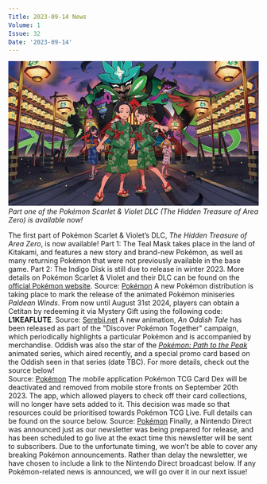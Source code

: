 ```yaml
---
Title: 2023-09-14 News
Volume: 1
Issue: 32
Date: '2023-09-14'
---
```


[![Part one of the Pokémon Scarlet & Violet DLC (The Hidden Treasure of Area Zero) is available now!](/web/images/part-one-of-the-pokemon-scarlet-violet-dlc-the-hidden-treasure-of-area-zero-is-available-now.jpeg)](/web/images/part-one-of-the-pokemon-scarlet-violet-dlc-the-hidden-treasure-of-area-zero-is-available-now.jpeg)*Part one of the Pokémon Scarlet & Violet DLC (The Hidden Treasure of Area Zero) is available now!*

The first part of Pokémon Scarlet & Violet’s DLC, _The Hidden Treasure of Area Zero_, is now available! Part 1: The Teal Mask takes place in the land of Kitakami, and features a new story and brand-new Pokémon, as well as many returning Pokémon that were not previously available in the base game. Part 2: The Indigo Disk is still due to release in winter 2023. More details on Pokémon Scarlet & Violet and their DLC can be found on the [official Pokémon website](https://scarletviolet.pokemon.com/en-gb/dlc/).
Source: [Pokémon](https://scarletviolet.pokemon.com/en-gb/dlc/)
A new Pokémon distribution is taking place to mark the release of the animated Pokémon miniseries _Paldean Winds_. From now until August 31st 2024, players can obtain a Cetitan by redeeming it via Mystery Gift using the following code: **L1KEAFLUTE**.
Source: [Serebii.net](https://twitter.com/SerebiiNet/status/1699407656417448243)
A new animation, _An Oddish Tale_ has been released as part of the "Discover Pokémon Together" campaign, which periodically highlights a particular Pokémon and is accompanied by merchandise. Oddish was also the star of the _[Pokémon: Path to the Peak](https://tcg.pokemon.com/en-us/path-to-the-peak/)_ animated series, which aired recently, and a special promo card based on the Oddish seen in that series (date TBC). For more details, check out the source below!  
Source: [Pokémon](https://www.pokemon.com/us/pokemon-news/discover-pokemon-together-oddish)
The mobile application Pokémon TCG Card Dex will be deactivated and removed from mobile store fronts on September 20th 2023. The app, which allowed players to check off their card collections, will no longer have sets added to it. This decision was made so that resources could be prioritised towards Pokémon TCG Live. Full details can be found on the source below.
Source: [Pokémon](https://www.pokemon.com/us/pokemon-news/the-pokemon-trading-card-game-card-dex-to-sunset)
Finally, a Nintendo Direct was announced just as our newsletter was being prepared for release, and has been scheduled to go live at the exact time this newsletter will be sent to subscribers. Due to the unfortunate timing, we won’t be able to cover any breaking Pokémon announcements. Rather than delay the newsletter, we have chosen to include a link to the Nintendo Direct broadcast below. If any Pokémon-related news is announced, we will go over it in our next issue!
